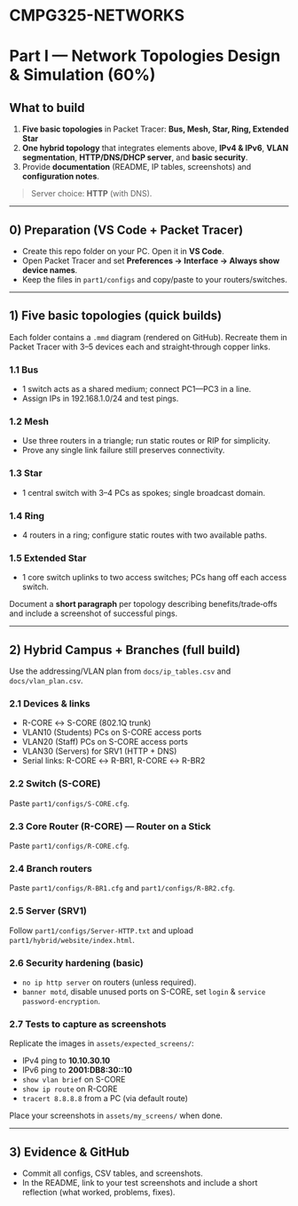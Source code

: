 # CMPG325-NETWORKS
# Part I — Network Topologies Design & Simulation (60%)

## What to build
1. **Five basic topologies** in Packet Tracer: **Bus, Mesh, Star, Ring, Extended Star**  
2. **One hybrid topology** that integrates elements above, **IPv4 & IPv6**, **VLAN segmentation**, **HTTP/DNS/DHCP server**, and **basic security**.
3. Provide **documentation** (README, IP tables, screenshots) and **configuration notes**.

> Server choice: **HTTP** (with DNS).

---

## 0) Preparation (VS Code + Packet Tracer)
- Create this repo folder on your PC. Open it in **VS Code**.
- Open Packet Tracer and set **Preferences → Interface → Always show device names**.
- Keep the files in `part1/configs` and copy/paste to your routers/switches.

---

## 1) Five basic topologies (quick builds)
Each folder contains a `.mmd` diagram (rendered on GitHub). Recreate them in Packet Tracer with 3–5 devices each and straight‑through copper links.

### 1.1 Bus
- 1 switch acts as a shared medium; connect PC1—PC3 in a line.
- Assign IPs in 192.168.1.0/24 and test pings.

### 1.2 Mesh
- Use three routers in a triangle; run static routes or RIP for simplicity.
- Prove any single link failure still preserves connectivity.

### 1.3 Star
- 1 central switch with 3–4 PCs as spokes; single broadcast domain.

### 1.4 Ring
- 4 routers in a ring; configure static routes with two available paths.

### 1.5 Extended Star
- 1 core switch uplinks to two access switches; PCs hang off each access switch.

Document a **short paragraph** per topology describing benefits/trade‑offs and include a screenshot of successful pings.

---

## 2) Hybrid Campus + Branches (full build)
Use the addressing/VLAN plan from `docs/ip_tables.csv` and `docs/vlan_plan.csv`.

### 2.1 Devices & links
- R-CORE ↔ S-CORE (802.1Q trunk)
- VLAN10 (Students) PCs on S-CORE access ports
- VLAN20 (Staff) PCs on S-CORE access ports
- VLAN30 (Servers) for SRV1 (HTTP + DNS)
- Serial links: R-CORE ↔ R-BR1, R-CORE ↔ R-BR2

### 2.2 Switch (S-CORE)
Paste `part1/configs/S-CORE.cfg`.

### 2.3 Core Router (R-CORE) — Router on a Stick
Paste `part1/configs/R-CORE.cfg`.

### 2.4 Branch routers
Paste `part1/configs/R-BR1.cfg` and `part1/configs/R-BR2.cfg`.

### 2.5 Server (SRV1)
Follow `part1/configs/Server-HTTP.txt` and upload `part1/hybrid/website/index.html`.

### 2.6 Security hardening (basic)
- `no ip http server` on routers (unless required).
- `banner motd`, disable unused ports on S-CORE, set `login` & `service password-encryption`.

### 2.7 Tests to capture as screenshots
Replicate the images in `assets/expected_screens/`:
- IPv4 ping to **10.10.30.10**
- IPv6 ping to **2001:DB8:30::10**
- `show vlan brief` on S-CORE
- `show ip route` on R-CORE
- `tracert 8.8.8.8` from a PC (via default route)

Place your screenshots in `assets/my_screens/` when done.

---

## 3) Evidence & GitHub
- Commit all configs, CSV tables, and screenshots.
- In the README, link to your test screenshots and include a short reflection (what worked, problems, fixes).
